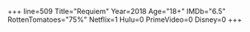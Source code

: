 +++
line=509
Title="Requiem"
Year=2018
Age="18+"
IMDb="6.5"
RottenTomatoes="75%"
Netflix=1
Hulu=0
PrimeVideo=0
Disney=0
+++

